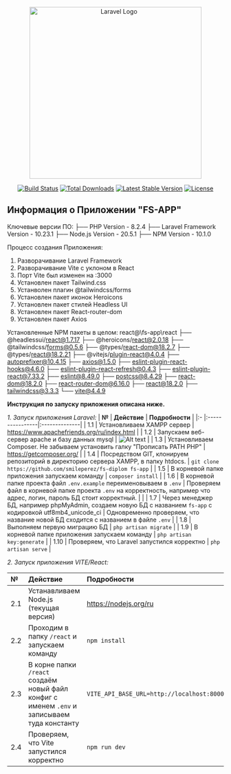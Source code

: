 <p align="center"><a href="https://laravel.com" target="_blank"><img src="https://raw.githubusercontent.com/laravel/art/master/logo-lockup/5%20SVG/2%20CMYK/1%20Full%20Color/laravel-logolockup-cmyk-red.svg" width="400" alt="Laravel Logo"></a></p>

<p align="center">
<a href="https://github.com/laravel/framework/actions"><img src="https://github.com/laravel/framework/workflows/tests/badge.svg" alt="Build Status"></a>
<a href="https://packagist.org/packages/laravel/framework"><img src="https://img.shields.io/packagist/dt/laravel/framework" alt="Total Downloads"></a>
<a href="https://packagist.org/packages/laravel/framework"><img src="https://img.shields.io/packagist/v/laravel/framework" alt="Latest Stable Version"></a>
<a href="https://packagist.org/packages/laravel/framework"><img src="https://img.shields.io/packagist/l/laravel/framework" alt="License"></a>
</p>

## Информация о Приложении "FS-APP"

Ключевые версии ПО:
├── PHP Version - 8.2.4
├── Laravel Framework Version - 10.23.1
├── Node.js Version - 20.5.1
├── NPM Version - 10.1.0

Процесс создания Приложения:
1. Разворачивание Laravel Framework
2. Разворачивание Vite с уклоном в React
3. Порт Vite был изменен на :3000
4. Установлен пакет Tailwind.css
5. Устанволен плагин @tailwindcss/forms
6. Установлен пакет иконок Heroicons
7. Установлен пакет стилей Headless UI
8. Установлен пакет React-router-dom
9. Установлен пакет Axios


Установленные NPM пакеты в целом:
react@\fs-app\react
├── @headlessui/react@1.7.17
├── @heroicons/react@2.0.18
├── @tailwindcss/forms@0.5.6
├── @types/react-dom@18.2.7
├── @types/react@18.2.21
├── @vitejs/plugin-react@4.0.4
├── autoprefixer@10.4.15
├── axios@1.5.0
├── eslint-plugin-react-hooks@4.6.0
├── eslint-plugin-react-refresh@0.4.3
├── eslint-plugin-react@7.33.2
├── eslint@8.49.0
├── postcss@8.4.29
├── react-dom@18.2.0
├── react-router-dom@6.16.0
├── react@18.2.0
├── tailwindcss@3.3.3
└── vite@4.4.9

**Инструкция по запуску приложения описана ниже.**

*1. Запуск приложения Laravel:*
| **№** | **Действие** | **Подробности** |
|:- |:----------------|:--------------|
| 1.1 | Установливаем XAMPP сервер | https://www.apachefriends.org/ru/index.html |
| 1.2 | Запускаем веб-сервер apache и базу данных mysql | ![Alt text](image.png) |
| 1.3 | Установливаем Composer. Не забываем установить галку "Прописать PATH PHP" | https://getcomposer.org/ |
| 1.4 | Посредством GIT, клонируем репозиторий в директорию сервера XAMPP, в папку htdocs. | `git clone https://github.com/smileperez/fs-diplom fs-app` |
| 1.5 | В корневой папке приложения запускаем команду | `composer install` |
| 1.6 | В корневой папке проекта файл `.env.example` переименовываем в `.env` | Проверяем файл в корневой папке проекта `.env` на корректность, например что адрес, логин, пароль БД стоит корректный. | |
| 1.7 | Через менеджер БД, например phpMyAdmin, создаем новую БД с названием `fs-app` с кодировкой utf8mb4_unicode_ci | Одновременно проверяем, что название новой БД сходится с названием в файле `.env` |
| 1.8 | Выполняем первую миграцию БД | `php artisan migrate` |
| 1.9 | В корневой папке приложения запускаем команду | `php artisan key:generate` |
| 1.10 | Проверяем, что Laravel запустился корректно | `php artisan serve` |

*2. Запуск приложения VITE/React:*

| **№** | **Действие** | **Подробности** |
|:- |:----------------|:--------------|
| 2.1 | Устанавливаем Node.js (текущая версия) | https://nodejs.org/ru |
| 2.2 | Проходим в папку `/react` и запускаем команду  | `npm install` |
| 2.3 | В корне папки `/react` создаём новый файл конфиг с именем `.env` и записываем туда константу | `VITE_API_BASE_URL=http://localhost:8000` |
| 2.4 | Проверяем, что Vite запустился корректно | `npm run dev` |